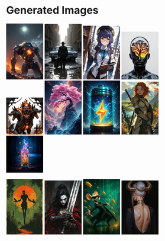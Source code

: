 # Generated Images



<img src="2025_10_19_01_thumb.webp" width="100"/> <img src="2025_10_19_02_thumb.webp" width="100"/> <img src="2025_10_19_03_thumb.webp" width="100"/> <img src="2025_10_19_04_thumb.webp" width="100"/> <img src="2025_10_19_05_thumb.webp" width="100"/> <img src="2025_10_19_06_thumb.webp" width="100"/> <img src="2025_10_19_07_thumb.webp" width="100"/> <img src="2025_10_19_08_thumb.webp" width="100"/> <img src="2025_10_19_09_thumb.webp" width="100"/>

<img src="2025_10_19_10_thumb.webp" width="100"/> <img src="2025_10_19_11_thumb.webp" width="100"/> <img src="2025_10_19_12_thumb.webp" width="100"/> <img src="2025_10_19_13_thumb.webp" width="100"/>